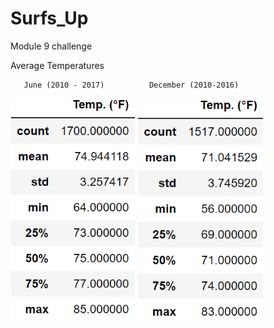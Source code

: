 # Surfs_Up
Module 9 challenge

Average Temperatures

       June (2010 - 2017)          December (2010-2016)

![June_temperatures](June_Temp.png) 
![Dec_temperatures](Dec_Temp.png) 
